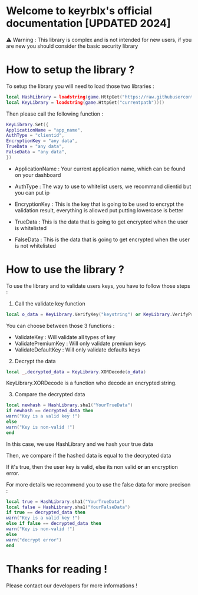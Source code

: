 # Welcome to keyrblx's official documentation [UPDATED 2024]

⚠️ Warning : This library is complex and is not intended for new users, if you are new you should consider the basic security library


# How to setup the library ?
To setup the library you will need to load those two libraries :
```lua
local HashLibrary = loadstring(game.HttpGet("https://raw.githubusercontent.com/Egor-Skriptunoff/pure_lua_SHA/master/sha2.lua"))()
local KeyLibrary = loadstring(game.HttpGet("currentpath"))()
```

Then please call the following function : 
```lua
KeyLibrary.Set({
ApplicationName = "app_name",
AuthType = "clientid",
EncryptionKey = "any data",
TrueData = "any data",
FalseData = "any data",
})
```
- ApplicationName : Your current application name, which can be found on your dashboard
  
- AuthType : The way to use to whitelist users, we recommand clientid but you can put ip
  
- EncryptionKey : This is the key that is going to be used to encrypt the validation result, everything is allowed put putting lowercase is better
  
- TrueData : This is the data that is going to get encrypted when the user is whitelisted
  
- FalseData : This is the data that is going to get encrypted when the user is not whitelisted

# How to use the library ?

To use the library and to validate users keys, you have to follow those steps :
1. Call the validate key function
```lua
local o_data = KeyLibrary.VerifyKey("keystring") or KeyLibrary.VerifyPremiumKey("keystring") or KeyLibrary.VerifyDefaultKey("keystring")
```
You can choose between those 3 functions :
- ValidateKey : Will validate all types of key
- ValidatePremiumKey : Will only validate premium keys
- ValidateDefaultKey : Will only validate defaults keys

2. Decrypt the data
```lua
local _,decrypted_data = KeyLibrary.XORDecode(o_data)
```
KeyLibrary.XORDecode is a function who decode an encrypted string.

3. Compare the decrypted data
```lua
local newhash = HashLibrary.sha1("YourTrueData")
if newhash == decrypted_data then
warn("Key is a valid key !")
else
warn("Key is non-valid !")
end
```
In this case, we use HashLibrary and we hash your true data

Then, we compare if the hashed data is equal to the decrypted data

If it's true, then the user key is valid, else its non valid **or** an encryption error. 

For more details we recommend you to use the false data for more precison :
```lua
local true = HashLibrary.sha1("YourTrueData")
local false = HashLibrary.sha1("YourFalseData")
if true == decrypted_data then
warn("Key is a valid key !")
else if false == decrypted_data then
warn("Key is non-valid !")
else
warn("decrypt error")
end
```

# Thanks for reading !
Please contact our developers for more informations !
